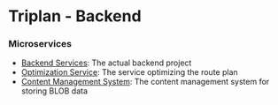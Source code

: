 # Triplan - Backend

### Microservices

- [Backend Services](https://gitlab.lrz.de/seba-master-2022/team-05/prototype/-/tree/main/backend/services): The actual backend project
- [Optimization Service](https://gitlab.lrz.de/seba-master-2022/team-05/prototype/-/tree/main/backend/optimization): The service optimizing the route plan
- [Content Management System](https://gitlab.lrz.de/seba-master-2022/team-05/prototype/-/tree/main/backend/cms): The content management system for storing BLOB data

